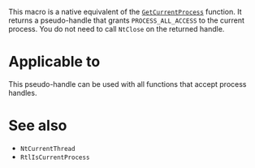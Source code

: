 This macro is a native equivalent of the [`GetCurrentProcess`](https://learn.microsoft.com/en-us/windows/win32/api/processthreadsapi/nf-processthreadsapi-getcurrentprocess) function. It returns a pseudo-handle that grants `PROCESS_ALL_ACCESS` to the current process. You do not need to call `NtClose` on the returned handle.

# Applicable to
This pseudo-handle can be used with all functions that accept process handles.

# See also
 - `NtCurrentThread`
 - `RtlIsCurrentProcess`
